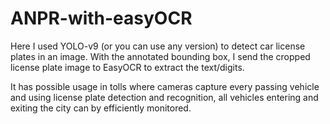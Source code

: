 # ANPR-with-easyOCR

Here I used YOLO-v9 (or you can use any version) to detect car license plates in an image.
With the annotated bounding box, I send the cropped license plate image to EasyOCR to extract the text/digits.

It has possible usage in tolls where cameras capture every passing vehicle and using license plate detection and recognition,
all vehicles entering and exiting the city can by efficiently monitored.
